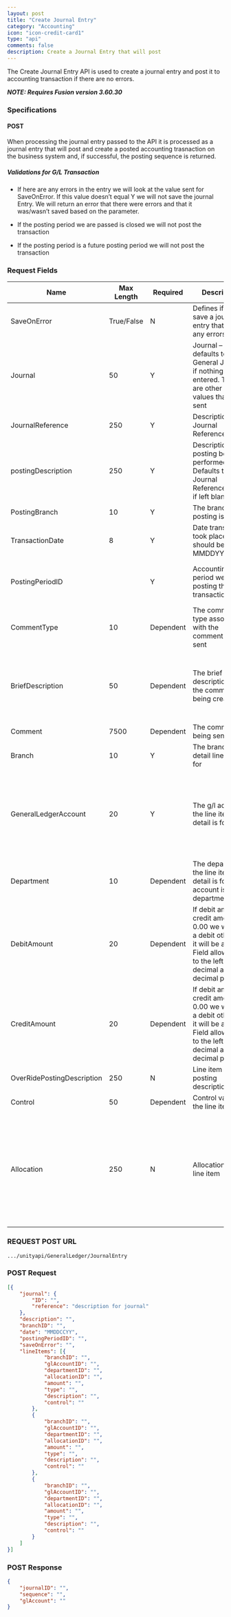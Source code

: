 ```yaml
---
layout: post
title: "Create Journal Entry"
category: "Accounting"
icon: "icon-credit-card1"
type: "api"
comments: false
description: Create a Journal Entry that will post
---
```


The Create Journal Entry API is used to create a journal entry and post it to accounting transaction if there are no errors.


***NOTE: Requires Fusion version 3.60.30***

### Specifications

#### POST

When processing the journal entry passed to the API it is processed as a journal
entry that will post and create a posted accounting trasnaction on the business
system and, if successful, the posting sequence is returned.

##### Validations for G/L Transaction

-   If here are any errors in the entry we will look at the value sent for
    SaveOnError. If this value doesn’t equal Y we will not save the journal
    Entry. We will return an error that there were errors and that it was/wasn’t
    saved based on the parameter.

-   If the posting period we are passed is closed we will not post the
    transaction

-   If the posting period is a future posting period we will not post the
    transaction

### Request Fields

| **Name**                   | **Max Length** | **Required** | **Description**                                                                                                                                              | **Verifications**                                                                                                                                                                                 |
|----------------------------|----------------|--------------|--------------------------------------------------------------------------------------------------------------------------------------------------------------|---------------------------------------------------------------------------------------------------------------------------------------------------------------------------------------------------|
| SaveOnError                | True/False     | N            | Defines if we save a journal entry that has any errors                                                                                                       |   |
| Journal                    | 50             | Y            | Journal – defaults to General Journal if nothing entered. There are other string values that an be sent                                                      |   |
| JournalReference           | 250            | Y            | Description for Journal Reference.                                                                                                                           |   |
| postingDescription         | 250            | Y            | Description of posting being performed. Defaults to Journal Reference sent in if left blank                                                                  |   |
| PostingBranch              | 10             | Y            | The branch the posting is for                                                                                                                                | Verify branch is not Inactive                                                                                                                                                                     |
| TransactionDate            | 8              | Y            | Date transaction took place. Value should be MMDDYYYY                                                                                                        |   |
| PostingPeriodID            |    | Y            | Accounting period we are posting the transaction to.                                                                                                         | Use transaction date to verify if the posting period is closed or in the future                                                                                                                   |
| CommentType                | 10             | Dependent    | The comment type associated with the comment being sent                                                                                                      |   |
| BriefDescription           | 50             | Dependent    | The brief description for the comment being created.                                                                                                         | If a comment is sent in and there is no brief description we will populate the field with the first 50 characters of the Comment                                                                  |
| Comment                    | 7500           | Dependent    | The comment being sent it                                                                                                                                    |   |
| Branch                     | 10             | Y            | The branch the detail line item is for                                                                                                                       | Verify the branch is not Inactive                                                                                                                                                                 |
| GeneralLedgerAccount       | 20             | Y            | The g/l account the line item detail is for                                                                                                                  | Verify the g/l account is not Inactive Verify if account is departmentalized. If it is departmentalized we will need a department below.                                                          |
| Department                 | 10             | Dependent    | The department the line item detail is for, if the account is departmentalized                                                                               | Verify department is not Inactive and is assigned to the Branch value above                                                                                                                       |
| DebitAmount                | 20             | Dependent    | If debit amount - credit amount \>= 0.00 we will post a debit otherwise it will be a credit Field allows 17 to the left of the decimal and 2 decimal places. |   |
| CreditAmount               | 20             | Dependent    | If debit amount - credit amount \>= 0.00 we will post a debit otherwise it will be a credit Field allows 17 to the left of the decimal and 2 decimal places. |   |
| OverRidePostingDescription | 250            | N            | Line item specific posting description                                                                                                                       |   |
| Control                    | 50             | Dependent    | Control value for the line item                                                                                                                              |   |
| Allocation                 | 250            | N            | Allocation for the line item                                                                                                                                 | If allocation has departments associated with it we need to verify g/l account is set to departmentalized = true If g/l account has a default allocation we will override with the value sent in. |


### REQUEST POST URL
```
.../unityapi/GeneralLedger/JournalEntry
```


### POST Request
```json
[{
	"journal": {
		"ID": "",
		"reference": "description for journal"
	},
	"description": "",
	"branchID": "",
	"date": "MMDDCCYY",
	"postingPeriodID": "",
	"saveOnError": "",
	"lineItems": [{
			"branchID": "",
			"glAccountID": "",
			"departmentID": "",
			"allocationID": "",
			"amount": "",
			"type": "",
			"description": "",
			"control": ""
		},
		{
			"branchID": "",
			"glAccountID": "",
			"departmentID": "",
			"allocationID": "",
			"amount": "",
			"type": "",
			"description": "",
			"control": ""
		},
		{
			"branchID": "",
			"glAccountID": "",
			"departmentID": "",
			"allocationID": "",
			"amount": "",
			"type": "",
			"description": "",
			"control": ""
		}
	]
}]
```

### POST Response
```json
{
	"journalID": "",
	"sequence": "",
	"glAccount": ""
}
```